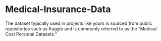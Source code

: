 # Medical-Insurance-Data
The dataset typically used in projects like yours is sourced from public repositories such as Kaggle and is commonly referred to as the “Medical Cost Personal Datasets.”
